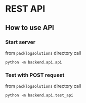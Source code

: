 # REST API

## How to use API

### Start server
from `packlogsolutions` directory call
```
python -m backend.api.api
```

### Test with POST request
from `packlogsolutions` directory call
```
python -m backend.api.test_api
```